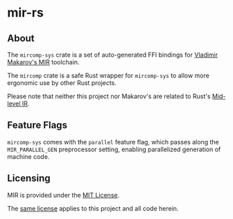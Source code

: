# mir-rs

## About

The `mircomp-sys` crate is a set of auto-generated FFI bindings for [Vladimir Makarov's MIR](https://github.com/vnmakarov/mir) toolchain.

The `mircomp` crate is a safe Rust wrapper for `mircomp-sys` to allow more ergonomic use by other Rust projects.

Please note that neither this project nor Makarov's are related to Rust's [Mid-level IR](https://rustc-dev-guide.rust-lang.org/mir/index.html).

## Feature Flags

`mircomp-sys` comes with the `parallel` feature flag, which passes along the `MIR_PARALLEL_GEN` preprocessor setting, enabling parallelized generation of machine code.

## Licensing

MIR is provided under the [MIT License](https://github.com/vnmakarov/mir/blob/master/LICENSE).

The [same license](./LICENSE) applies to this project and all code herein.
